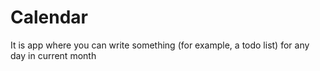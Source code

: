 # Calendar
It is app where you can write something (for example, a todo list) for any day in current month
